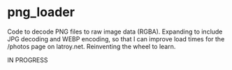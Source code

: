 # png_loader
Code to decode PNG files to raw image data (RGBA). Expanding to include JPG decoding and WEBP encoding, so that I can improve load times for the /photos page on latroy.net. Reinventing the wheel to learn.

IN PROGRESS
